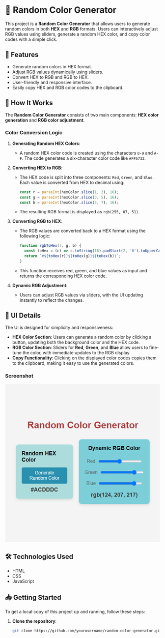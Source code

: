 # 🎨 Random Color Generator

This project is a **Random Color Generator** that allows users to generate random colors in both **HEX** and **RGB** formats. Users can interactively adjust RGB values using sliders, generate a random HEX color, and copy color codes with a simple click.


## 🌟 Features
- Generate random colors in HEX format.
- Adjust RGB values dynamically using sliders.
- Convert HEX to RGB and RGB to HEX.
- User-friendly and responsive interface.
- Easily copy HEX and RGB color codes to the clipboard.


## 🚀 How It Works
The **Random Color Generator** consists of two main components: **HEX color generation** and **RGB color adjustment**.

### Color Conversion Logic
1. **Generating Random HEX Colors**:
   - A random HEX color code is created using the characters `0-9` and `A-F`. The code generates a six-character color code like `#FF5733`.

2. **Converting HEX to RGB**:
   - The HEX code is split into three components: `Red`, `Green`, and `Blue`. Each value is converted from HEX to decimal using:
     ```javascript
     const r = parseInt(hexColor.slice(1, 3), 16);
     const g = parseInt(hexColor.slice(3, 5), 16);
     const b = parseInt(hexColor.slice(5, 7), 16);
     ```
   - The resulting RGB format is displayed as `rgb(255, 87, 51)`.

3. **Converting RGB to HEX**:
   - The RGB values are converted back to a HEX format using the following logic:
     ```javascript
     function rgbToHex(r, g, b) {
       const toHex = (c) => c.toString(16).padStart(2, '0').toUpperCase();
       return `#${toHex(r)}${toHex(g)}${toHex(b)}`;
     }
     ```
   - This function receives red, green, and blue values as input and returns the corresponding HEX color code.

4. **Dynamic RGB Adjustment**:
   - Users can adjust RGB values via sliders, with the UI updating instantly to reflect the changes.

## 🎨 UI Details
The UI is designed for simplicity and responsiveness:
- **HEX Color Section**: Users can generate a random color by clicking a button, updating both the background color and the HEX code.
- **RGB Color Section**: Sliders for **Red**, **Green**, and **Blue** allow users to fine-tune the color, with immediate updates to the RGB display.
- **Copy Functionality**: Clicking on the displayed color codes copies them to the clipboard, making it easy to use the generated colors.

### Screenshot
![Random Color Generator Screenshot](image.png) 

## 🛠️ Technologies Used
- HTML
- CSS
- JavaScript

## 📥 Getting Started
To get a local copy of this project up and running, follow these steps:

1. **Clone the repository**:
   ```bash
   git clone https://github.com/yourusername/random-color-generator.git

